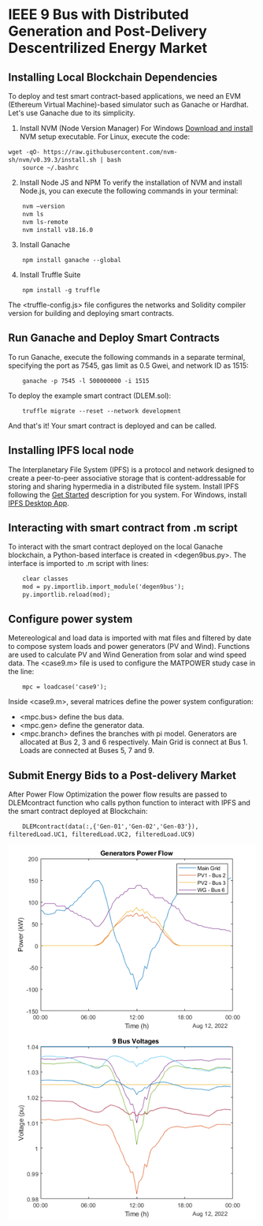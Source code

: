 # IEEE 9 Bus with Distributed Generation and Post-Delivery Descentrilized Energy Market

## Installing Local Blockchain Dependencies

To deploy and test smart contract-based applications, we need an EVM (Ethereum Virtual Machine)-based simulator such as Ganache or Hardhat. Let's use Ganache due to its simplicity.
1. Install NVM (Node Version Manager) 
For Windows [Download and install](https://github.com/coreybutler/nvm-windows/releases) NVM setup executable.
For Linux, execute the code:

```shell
wget -qO- https://raw.githubusercontent.com/nvm-sh/nvm/v0.39.3/install.sh | bash
    source ~/.bashrc
```
2. Install Node JS and NPM
To verify the installation of NVM and install Node.js, you can execute the following commands in your terminal:

```shell
    nvm –version
    nvm ls
    nvm ls-remote
    nvm install v18.16.0
```
3. Install Ganache 

```shell
    npm install ganache --global
```

4. Install Truffle Suite

```shell
    npm install -g truffle
```
The <truffle-config.js> file configures the networks and Solidity compiler version for building and deploying smart contracts.

## Run Ganache and Deploy Smart Contracts
To run Ganache, execute the following commands in a separate terminal, specifying the port as 7545, gas limit as 0.5 Gwei, and network ID as 1515:

```shell
    ganache -p 7545 -l 500000000 -i 1515
```
To deploy the example smart contract (DLEM.sol):
```shell
    truffle migrate --reset --network development
```
And that's it! Your smart contract is deployed and can be called.

## Installing IPFS local node
The Interplanetary File System (IPFS) is a protocol and network designed to create a peer-to-peer associative storage that is content-addressable for storing and sharing hypermedia in a distributed file system.
Install IPFS following the [Get Started](https://docs.ipfs.tech/install/) description for you system. For Windows, install [IPFS Desktop App](https://docs.ipfs.tech/install/ipfs-desktop/#windows).


## Interacting with smart contract from .m script
To interact with the smart contract deployed on the local Ganache blockchain, a Python-based interface is created in <degen9bus.py>. The interface is imported to .m script with lines:

```shell
    clear classes
    mod = py.importlib.import_module('degen9bus');
    py.importlib.reload(mod);
```

## Configure power system
Metereological and load data is imported with mat files and filtered by date to compose system loads and power generators (PV and Wind). Functions are used to calculate PV and Wind Generation from solar and wind speed data. 
The <case9.m> file is used to configure the MATPOWER study case in the line:

```shell
    mpc = loadcase('case9');
```   
Inside <case9.m>, several matrices define the power system configuration:
* <mpc.bus> define the bus data.
* <mpc.gen> define the generator data.
* <mpc.branch> defines the branches with pi model.
Generators are allocated at Bus 2, 3 and 6 respectively. Main Grid is connect at Bus 1. Loads are connected at Buses 5, 7 and 9.

## Submit Energy Bids to a Post-delivery Market
After Power Flow Optimization the power flow results are passed to DLEMcontract function who calls python function to interact with IPFS and the smart contract deployed at Blockchain:

```shell
    DLEMcontract(data(:,{'Gen-01','Gen-02','Gen-03'}), filteredLoad.UC1, filteredLoad.UC2, filteredLoad.UC9)
```

![Power Flow Results](./PowerFlow.png)
![Buses Voltages](./BusVoltages.png)